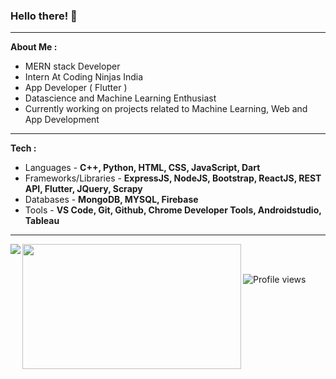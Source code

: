 ### Hello there! 👋                                             


<hr></hr>

 <strong>About Me : </strong>
 
<ul>
 
 <li>MERN stack Developer</li>
 <li>Intern At Coding Ninjas India </li>
 <li>App Developer ( Flutter ) </li>
 <li>Datascience and Machine Learning Enthusiast</li>
 <li>Currently working on projects related to Machine Learning, Web and App Development</li>

</ul>

 <hr></hr>
 
  <strong>Tech : </strong>
  
<ul>
     
<li>Languages - <strong> C++, Python, HTML, CSS, JavaScript, Dart</strong></li>
<li>Frameworks/Libraries - <strong>ExpressJS, NodeJS, Bootstrap, ReactJS, REST API, Flutter, JQuery, Scrapy</strong></li>
<li>Databases - <strong>MongoDB, MYSQL, Firebase</strong></li>
<li>Tools - <strong>VS Code, Git, Github, Chrome Developer Tools, Androidstudio, Tableau </strong></li>
</ul>
 



<hr></hr>


<img align="left" src="https://github-readme-stats.vercel.app/api?username=Nagaraj-U&theme=default&show_icons=true&hide=contribs,issues&card_width=400" />
<!-- <img align="right" height="150" width = "300" src="https://github-readme-stats.vercel.app/api/top-langs/?username=Nagaraj-U&layout=compact" /> -->

<img align="left" height="200" width = "350" src="http://github-readme-streak-stats.herokuapp.com?user=Nagaraj-U&theme=dark)](https://git.io/streak-stats" />

<!-- [![GitHub Streak](http://github-readme-streak-stats.herokuapp.com?user=Nagaraj-U&theme=dark)](https://git.io/streak-stats) -->

<br></br>

![Profile views](https://komarev.com/ghpvc/?username=Nagaraj-U&color=green)

<!-- [![Top Langs](https://github-readme-stats.vercel.app/api/top-langs/?username=Nagaraj-U&layout=compact)](https://github.com/Nagaraj-U/github-readme-stats)
      ![Nagaraj's github stats](https://github-readme-stats.vercel.app/api?username=Nagaraj-U&theme=default&show_icons=true&hide=contribs,issues&card_width=400)
-->
